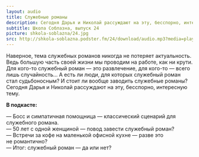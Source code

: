 ```yaml
---
layout: audio
title: Служебные романы
description: Сегодня Дарья и Николай рассуждают на эту, бесспорно, интересную тему.
subtitle: Школа Соблазна, выпуск 24
picture: shkola-soblazna/24.jpg
src: http://shkola-soblazna.podster.fm/24/download/audio.mp3?media=player
---
```


Наверное, тема служебных романов никогда не потеряет актуальность. Ведь большую часть своей жизни мы проводим на работе, как ни крути. Для кого-то служебный роман — это развлечение, для кого-то — всего лишь случайность... А есть ли люди, для которых служебный роман стал судьбоносным? И стоит ли вообще заводить служебные романы? Сегодня Дарья и Николай рассуждают на эту, бесспорно, интересную тему.  

**В подкасте:**

— Босс и симпатичная помощница — классический сценарий для служебного романа.  
— 50 лет с одной женщиной — повод завести служебный роман?  
— Встречи за кофе на маленькой офисной кухне — разве это не романтично?  
— Итог: служебный роман — да или нет?   
